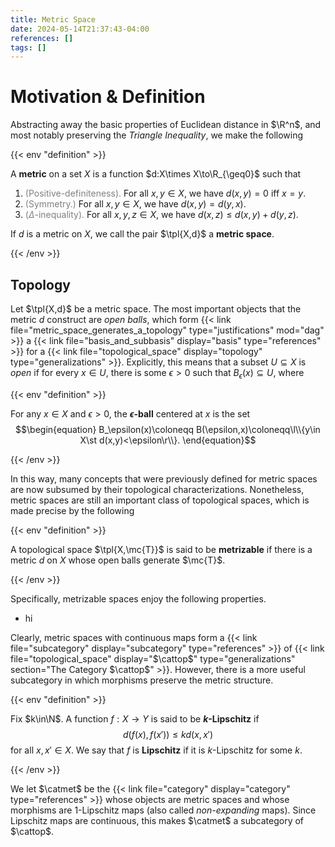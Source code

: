 ```yaml
---
title: Metric Space
date: 2024-05-14T21:37:43-04:00
references: []
tags: []
---
```


# Motivation & Definition

Abstracting away the basic properties of Euclidean distance in $\R^n$, and most notably preserving the *Triangle Inequality*, we make the following

{{< env "definition" >}}

A **metric** on a set $X$ is a function $d:X\times X\to\R_{\geq0}$ such that
1. <span style="color:gray">(Positive-definiteness).</span> For all $x,y\in X$, we have $d(x,y)=0$ iff $x=y$.
2. <span style="color:gray">(Symmetry.)</span> For all $x,y\in X$, we have $d(x,y)=d(y,x)$.
3. <span style="color:gray">($\Delta$-inequality).</span> For all $x,y,z\in X$, we have $d(x,z)\leq d(x,y)+d(y,z)$.

If $d$ is a metric on $X$, we call the pair $\tpl{X,d}$ a **metric space**.

{{< /env >}}

## Topology

Let $\tpl{X,d}$ be a metric space. The most important objects that the metric $d$ construct are *open balls*, which form {{< link file="metric_space_generates_a_topology" type="justifications" mod="dag" >}} a {{< link file="basis_and_subbasis" display="basis" type="references" >}} for a {{< link file="topological_space" display="topology" type="generalizations" >}}. Explicitly, this means that a subset $U\subseteq X$ is *open* if for every $x\in U$, there is some $\epsilon>0$ such that $B_\epsilon(x)\subseteq U$, where

{{< env "definition" >}}

For any $x\in X$ and $\epsilon>0$, the **$\epsilon$-ball** centered at $x$ is the set
$$\begin{equation}
    B_\epsilon(x)\coloneqq B(\epsilon,x)\coloneqq\l\\{y\in X\st d(x,y)<\epsilon\r\\}.
\end{equation}$$

{{< /env >}}

In this way, many concepts that were previously defined for metric spaces are now subsumed by their topological characterizations. Nonetheless, metric spaces are still an important class of topological spaces, which is made precise by the following

{{< env "definition" >}}

A topological space $\tpl{X,\mc{T}}$ is said to be **metrizable** if there is a metric $d$ on $X$ whose open balls generate $\mc{T}$.

{{< /env >}}

Specifically, metrizable spaces enjoy the following properties.
* hi

Clearly, metric spaces with continuous maps form a {{< link file="subcategory" display="subcategory" type="references" >}} of {{< link file="topological_space" display="$\cattop$" type="generalizations" section="The Category $\cattop$" >}}. However, there is a more useful subcategory in which morphisms preserve the metric structure.

{{< env "definition" >}}

Fix $k\in\N$. A function $f:X\to Y$ is said to be **$k$-Lipschitz** if
$$\begin{equation}
    d(f(x),f(x'))\leq kd(x,x')
\end{equation}$$
for all $x,x'\in X$. We say that $f$ is **Lipschitz** if it is $k$-Lipschitz for some $k$.

{{< /env >}}

We let $\catmet$ be the {{< link file="category" display="category" type="references" >}} whose objects are metric spaces and whose morphisms are $1$-Lipschitz maps (also called *non-expanding* maps). Since Lipschitz maps are continuous, this makes $\catmet$ a subcategory of $\cattop$.
